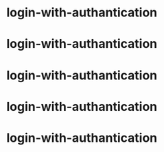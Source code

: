 # login-with-authantication
# login-with-authantication
# login-with-authantication
# login-with-authantication
# login-with-authantication
